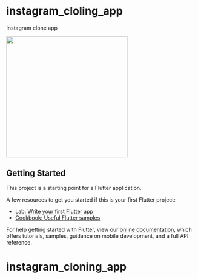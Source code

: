 # instagram_cloling_app

Instagram clone app

<img src="https://user-images.githubusercontent.com/45083522/110875557-31ed7a00-8319-11eb-8843-126d0255fb8f.png" width=320 />

## Getting Started

This project is a starting point for a Flutter application.

A few resources to get you started if this is your first Flutter project:

- [Lab: Write your first Flutter app](https://flutter.dev/docs/get-started/codelab)
- [Cookbook: Useful Flutter samples](https://flutter.dev/docs/cookbook)

For help getting started with Flutter, view our
[online documentation](https://flutter.dev/docs), which offers tutorials,
samples, guidance on mobile development, and a full API reference.
# instagram_cloning_app
